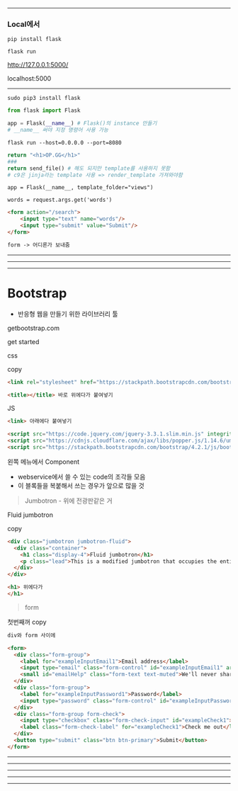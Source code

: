 -------------

### Local에서

`pip install flask`

`flask run`

http://127.0.0.1:5000/

localhost:5000

--------------



`sudo pip3 install flask`

```python
from flask import Flask

app = Flask(__name__) # Flask()의 instance 만들기
# __name__ 써야 지정 명령어 사용 가능
```

`flask run --host=0.0.0.0 --port=8080`

```python
return "<h1>OP.GG</h1>"
###
return send_file() # 해도 되지만 template를 사용하지 못함
# c9은 jinja라는 template 사용 => render_template 가져와야함
```

`app = Flask(__name__, template_folder="views")`

`words = request.args.get('words')`



```html
<form action="/search">
    <input type="text" name="words"/>
    <input type="submit" value="Submit"/>
</form>

form -> 어디론가 보내줌
```



---

---

---

# Bootstrap

* 반응형 웹을 만들기 위한 라이브러리 툴



getbootstrap.com

get started

css

copy

```html
<link rel="stylesheet" href="https://stackpath.bootstrapcdn.com/bootstrap/4.2.1/css/bootstrap.min.css" integrity="sha384-GJzZqFGwb1QTTN6wy59ffF1BuGJpLSa9DkKMp0DgiMDm4iYMj70gZWKYbI706tWS" crossorigin="anonymous">

<title></title> 바로 위에다가 붙여넣기
```

JS

```html
<link> 아래에다 붙여넣기

<script src="https://code.jquery.com/jquery-3.3.1.slim.min.js" integrity="sha384-q8i/X+965DzO0rT7abK41JStQIAqVgRVzpbzo5smXKp4YfRvH+8abtTE1Pi6jizo" crossorigin="anonymous"></script>
<script src="https://cdnjs.cloudflare.com/ajax/libs/popper.js/1.14.6/umd/popper.min.js" integrity="sha384-wHAiFfRlMFy6i5SRaxvfOCifBUQy1xHdJ/yoi7FRNXMRBu5WHdZYu1hA6ZOblgut" crossorigin="anonymous"></script>
<script src="https://stackpath.bootstrapcdn.com/bootstrap/4.2.1/js/bootstrap.min.js" integrity="sha384-B0UglyR+jN6CkvvICOB2joaf5I4l3gm9GU6Hc1og6Ls7i6U/mkkaduKaBhlAXv9k" crossorigin="anonymous"></script>
```

왼쪽 메뉴에서 Component

* webservice에서 쓸 수 있는 code의 조각들 모음
* 이 블록들을 복붙해서 쓰는 경우가 앞으로 많을 것



> Jumbotron - 위에 전광판같은 거

Fluid jumbotron

copy

```html
<div class="jumbotron jumbotron-fluid">
  <div class="container">
    <h1 class="display-4">Fluid jumbotron</h1>
    <p class="lead">This is a modified jumbotron that occupies the entire horizontal space of its parent.</p>
  </div>
</div>

<h1> 위에다가
</h1>
```



> form

첫번째꺼 copy

```html
div와 form 사이에

<form>
  <div class="form-group">
    <label for="exampleInputEmail1">Email address</label>
    <input type="email" class="form-control" id="exampleInputEmail1" aria-describedby="emailHelp" placeholder="Enter email">
    <small id="emailHelp" class="form-text text-muted">We'll never share your email with anyone else.</small>
  </div>
  <div class="form-group">
    <label for="exampleInputPassword1">Password</label>
    <input type="password" class="form-control" id="exampleInputPassword1" placeholder="Password">
  </div>
  <div class="form-group form-check">
    <input type="checkbox" class="form-check-input" id="exampleCheck1">
    <label class="form-check-label" for="exampleCheck1">Check me out</label>
  </div>
  <button type="submit" class="btn btn-primary">Submit</button>
</form>
```





---

---

---

---

---

